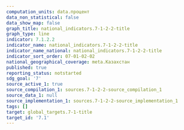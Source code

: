 ```yaml
---
computation_units: data.процент
data_non_statistical: false
data_show_map: false
graph_title: national_indicators.7-1-2-2-title
graph_type: line
indicator: 7.1.2.2
indicator_name: national_indicators.7-1-2-2-title
indicator_name_national: national_indicators.7-1-2-2-title
indicator_sort_order: 07-01-02-02
national_geographical_coverage: meta.Казахстан
published: true
reporting_status: notstarted
sdg_goal: '7'
source_active_1: true
source_compilation_1: sources.7-1-2-2-source_compilation_1
source_data_1: null
source_implementation_1: sources.7-1-2-2-source_implementation_1
tags: []
target: global_targets.7-1-title
target_id: '7.1'
---
```

